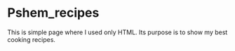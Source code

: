 # Pshem_recipes

This is simple page where I used only HTML.
Its purpose is to show my best cooking recipes.